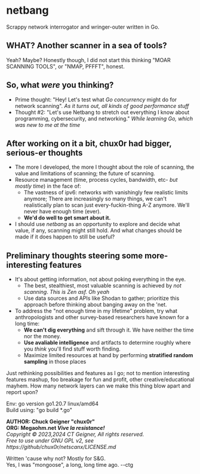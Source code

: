 # netbang  
Scrappy network interrogator and wringer-outer written in Go.   

## WHAT? Another scanner in a sea of tools?   
Yeah? Maybe? Honestly though, I did not start this thinking "MOAR SCANNING TOOLS", or "NMAP, PFFFT", honest. 

## So, what *were* you thinking?

+ Prime thought: "Hey! Let's test what *Go concurrency* might do for network scanning". *As it turns out, all kinds of good performance stuff*
+ Thought #2: "Let's use Netbang to stretch out everything I know about programming, cybersecurity, and networking." *While learning Go, which was new to me at the time*

## After working on it a bit, chux0r had bigger, serious-er thoughts
+ The more I developed, the more I thought about the role of scanning, the value and limitations of scanning; the future of scanning.
+ Resource management (time, process cycles, bandwidth, etc- *but mostly time*) in the face of:
     + The vastness of ipv6: networks with vanishingly few realistic limits anymore; There are increasingly so many things, we can't realistically plan to scan just every-fuckin-thing A-Z anymore. We'll never have enough time (ever).
     + **We'd do well to get smart about it.**     
+ I should use *netbang* as an opportunity to explore and decide what value, if any, scanning might still hold. And what changes should be made if it does happen to still be useful?

## Preliminary thoughts steering some more-interesting features
+ It's about getting information, not about poking everything in the eye.
     + The best, stealthiest, most valuable scanning is achieved by *not scanning*. *This is Zen asf. Oh yeah*
     + Use data sources and APIs like Shodan to gather; prioritize this approach before thinking about banging away on the 'net.
+ To address the "not enough time in my lifetime" problem, try what anthropologists and other survey-based researchers have known for a long time:
     + **We can't dig everything** and sift through it. We have neither the time nor the money. 
     + **Use avaliable intelligence** and artifacts to determine roughly where you *think* you'll find stuff worth finding.
     + Maximize limited resources at hand by performing **stratified random sampling** in those places
      
Just rethinking possibilities and features as I go; not to mention interesting features mashup, foo breakage for fun and profit, other creative/educational mayhem. How many network layers can we make this thing blow apart and report upon?    

Env: go version go1.20.7 linux/amd64   
Build using: "go build *.go"    
   
**AUTHOR: Chuck Geigner "chux0r"**   
**ORG: Megaohm.net *Vive la resistance!***    
*Copyright © 2023,2024 CT Geigner, All rights reserved.*   
*Free to use under GNU GPL v2, see https://github/chux0r/netscanx/LICENSE.md*   
    
Written 'cause why not? Mostly for S&G.     
Yes, I was "mongoose", a long, long time ago. --ctg  
